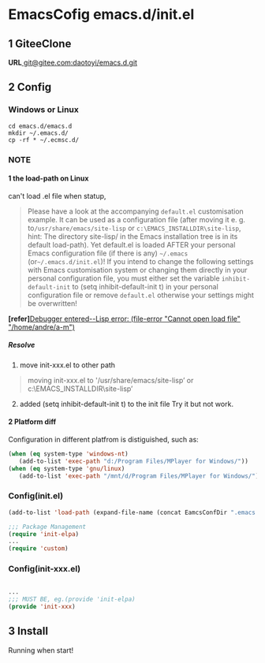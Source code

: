 # EmacsCofig  emacs.d/init.el

## 1 GiteeClone 
**URL**[ git@gitee.com:daotoyi/emacs.d.git](git@gitee.com:daotoyi/emacs.d.git)


## 2 Config

### Windows or Linux

```shell
cd emacs.d/emacs.d
mkdir ~/.emacs.d/
cp -rf * ~/.ecmsc.d/

```
### NOTE

#### 1 the load-path on Linux 

can't load .el file when statup, 

>Please have a look at the accompanying `default.el` customisation example. 
It can be used as a configuration file (after moving it e. g. to`/usr/share/emacs/site-lisp` or `c:\EMACS_INSTALLDIR\site-lisp`,
hint: The directory site-lisp/ in the Emacs installation tree is in its default load-path). 
Yet default.el is loaded AFTER your personal Emacs configuration file (if there is any) `~/.emacs` (or`~/.emacs.d/init.el`)! 
If you intend to change the following settings with Emacs customisation system or changing them directly in your personal configuration file, 
you must either set the variable `inhibit-default-init` to (setq inhibit-default-init t) in your personal configuration file 
or remove `default.el` otherwise your settings might be overwritten!

**[refer]**[Debugger entered--Lisp error: (file-error "Cannot open load file" "/home/andre/a-m")](https://www.it1352.com/2062686.html)

##### Resolve 
1. move init-xxx.el to other path
>moving init-xxx.el to '/usr/share/emacs/site-lisp’ or c:\EMACS_INSTALLDIR\site-lisp’

2. added (setq inhibit-default-init t) to the init file
Try it but not work.

#### 2 Platform diff

Configuration in different platfrom is distiguished, such as: 

```lisp
(when (eq system-type 'windows-nt)
   (add-to-list 'exec-path "d:/Program Files/MPlayer for Windows/"))
(when (eq system-type 'gnu/linux)
   (add-to-list 'exec-path "/mnt/d/Program Files/MPlayer for Windows/"))
```

### Config(init.el)

```lisp
(add-to-list 'load-path (expand-file-name (concat EamcsConfDir ".emacs.d/lisp/")))

;;; Package Management
(require 'init-elpa)
...
(require 'custom)

```

### Config(init-xxx.el)

```lisp

...
;;; MUST BE, eg.(provide 'init-elpa)
(provide 'init-xxx)

```

## 3 Install

Running when start! 
